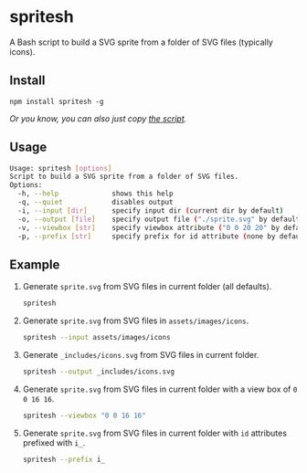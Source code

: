 # spritesh

A Bash script to build a SVG sprite from a folder of SVG files (typically icons).

## Install

```
npm install spritesh -g
```

*Or you know, you can also just copy [the script](https://github.com/edenspiekermann/sprite.sh/blob/master/spritesh).*

## Usage

```sh
Usage: spritesh [options]
Script to build a SVG sprite from a folder of SVG files.
Options:
  -h, --help             shows this help
  -q, --quiet            disables output
  -i, --input [dir]      specify input dir (current dir by default)
  -o, --output [file]    specify output file ("./sprite.svg" by default)
  -v, --viewbox [str]    specify viewbox attribute ("0 0 20 20" by default)
  -p, --prefix [str]     specify prefix for id attribute (none by default)
```

## Example

1. Generate `sprite.svg` from SVG files in current folder (all defaults).

    ```sh
    spritesh
    ```

2. Generate `sprite.svg` from SVG files in `assets/images/icons`.

    ```sh
    spritesh --input assets/images/icons
    ```

3. Generate `_includes/icons.svg` from SVG files in current folder.

    ```sh
    spritesh --output _includes/icons.svg
    ```

4. Generate `sprite.svg` from SVG files in current folder with a view box of `0 0 16 16`.

    ```sh
    spritesh --viewbox "0 0 16 16"
    ```

5. Generate `sprite.svg` from SVG files in current folder with `id` attributes prefixed with `i_`.

    ```sh
    spritesh --prefix i_
    ```
